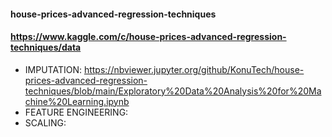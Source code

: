 #### house-prices-advanced-regression-techniques
#### https://www.kaggle.com/c/house-prices-advanced-regression-techniques/data

* IMPUTATION:
https://nbviewer.jupyter.org/github/KonuTech/house-prices-advanced-regression-techniques/blob/main/Exploratory%20Data%20Analysis%20for%20Machine%20Learning.ipynb
* FEATURE ENGINEERING:
* SCALING:

